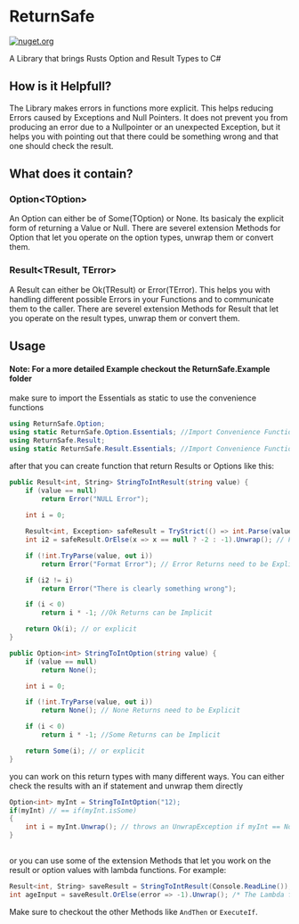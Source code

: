 # ReturnSafe  
[![nuget.org](https://img.shields.io/nuget/v/ReturnSafe?color=blue)](https://www.nuget.org/packages/ReturnSafe/)

A Library that brings Rusts Option and Result Types to C#

## How is it Helpfull?
The Library makes errors in functions more explicit. This helps reducing Errors caused by Exceptions and Null Pointers.
It does not prevent you from producing an error due to a Nullpointer or an unexpected Exception, but it helps you with
pointing out that there could be something wrong and that one should check the result.

## What does it contain?
### Option\<TOption\>
An Option can either be of Some(TOption) or None. Its basicaly the explicit form of returning a Value or Null.
There are severel extension Methods for Option that let you operate on the option types, unwrap them or convert them.

### Result<TResult, TError>
A Result can either be Ok(TResult) or Error(TError). This helps you with handling different possible Errors in your Functions and to communicate them to the caller.
There are severel extension Methods for Result that let you operate on the result types, unwrap them or convert them.

## Usage
#### Note: For a more detailed Example checkout the ReturnSafe.Example folder

make sure to import the Essentials as static to use the convenience functions
```c#
using ReturnSafe.Option;
using static ReturnSafe.Option.Essentials; //Import Convenience Functions like Some(TOptione) and None()
using ReturnSafe.Result;
using static ReturnSafe.Result.Essentials; //Import Convenience Functions like Ok(TResult) and Error(TError)
```

after that you can create function that return Results or Options like this: 
```c#
public Result<int, String> StringToIntResult(string value) {
    if (value == null) 
        return Error("NULL Error"); 
    
    int i = 0;

    Result<int, Exception> safeResult = TryStrict(() => int.Parse(value)); // Make external functions Safe    
    int i2 = safeResult.OrElse(x => x == null ? -2 : -1).Unwrap(); // Provide an alternative value dependant on the error

    if (!int.TryParse(value, out i)) 
        return Error("Format Error"); // Error Returns need to be Explicit

    if (i2 != i)
        return Error("There is clearly something wrong");

    if (i < 0) 
        return i * -1; //Ok Returns can be Implicit

    return Ok(i); // or explicit
}

public Option<int> StringToIntOption(string value) {
    if (value == null)
        return None();

    int i = 0;

    if (!int.TryParse(value, out i))
        return None(); // None Returns need to be Explicit

    if (i < 0)
        return i * -1; //Some Returns can be Implicit

    return Some(i); // or explicit
}
```

you can work on this return types with many different ways. You can either check the results with an if statement and unwrap them directly

```c#
Option<int> myInt = StringToIntOption("12);
if(myInt) // == if(myInt.isSome) 
{
    int i = myInt.Unwrap(); // throws an UnwrapException if myInt == None
}
   
```

or you can use some of the extension Methods that let you work on the result or option values with lambda functions. For example:

```c#
Result<int, String> saveResult = StringToIntResult(Console.ReadLine());
int ageInput = saveResult.OrElse(error => -1).Unwrap(); /* The Lambda function in OrElse is only called on Errors and returns a new Result, if saveResult is Ok saveResult stays unchanged */
```
Make sure to checkout the other Methods like `AndThen` or `ExecuteIf`.
